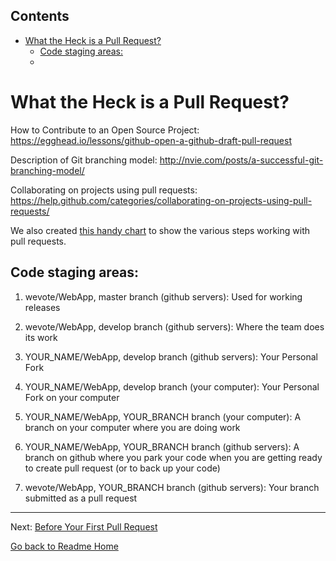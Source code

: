 <!-- START doctoc generated TOC please keep comment here to allow auto update -->
<!-- DON'T EDIT THIS SECTION, INSTEAD RE-RUN doctoc TO UPDATE -->
## Contents

- [What the Heck is a Pull Request?](#what-the-heck-is-a-pull-request)
  - [Code staging areas:](#code-staging-areas)
  - [](#)

<!-- END doctoc generated TOC please keep comment here to allow auto update -->

# What the Heck is a Pull Request?

How to Contribute to an Open Source Project:
https://egghead.io/lessons/github-open-a-github-draft-pull-request

Description of Git branching model:
http://nvie.com/posts/a-successful-git-branching-model/

Collaborating on projects using pull requests: https://help.github.com/categories/collaborating-on-projects-using-pull-requests/

We also created [this handy chart](https://docs.google.com/drawings/d/1ED4X3Gpy_UruGDSiO8FjjxQeGOmQqIApguodHDo6-ok/edit) 
to show the various steps working with pull requests.

## Code staging areas:

1) wevote/WebApp, master branch (github servers): Used for working releases

2) wevote/WebApp, develop branch (github servers): Where the team does its work

3) YOUR_NAME/WebApp, develop branch (github servers): Your Personal Fork

4) YOUR_NAME/WebApp, develop branch (your computer): Your Personal Fork on your computer

5) YOUR_NAME/WebApp, YOUR_BRANCH branch (your computer): A branch on your computer where you are doing work

6) YOUR_NAME/WebApp, YOUR_BRANCH branch (github servers): A branch on github where you park your code when you are getting ready to create pull request (or to back up your code)

7) wevote/WebApp, YOUR_BRANCH branch (github servers): Your branch submitted as a pull request

---

Next: [Before Your First Pull Request](PULL_REQUEST_SETUP.md)

[Go back to Readme Home](../../README.md)
